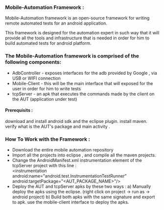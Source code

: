 <b><h3>Mobile-Automation Framework :</h3></b>

Mobile-Automation framework is an open-source framework for writing remote automated tests for an android application.

This framework is designed for the automation expert in such way that it will provide
all the tools and infrastructure that is needed in order for him to build automated tests for android platform.



<b><h3>The Mobile-Automation framework is comprised of the following components:</h3></b>

- AdbController - exposes interfaces for the adb provided by Google , via USB or WIFI connection
- Mobile-Client - this will be the main interface that will exposed for the user in order for him to write tests
- tcpServer - an apk that executes the commands made by the client on the AUT (application under test)



<b><h4>Prerequisits :</h4></b> 
download and install android sdk and the eclipse plugin. 
install maven.
verify what is the AUT's package and main activity .


<b><h3>How To Work with the Framework :</h3></b>
- Download the entire mobile automation repository
- Import all the projects into eclipse , and compile all the maven projects.
- Change the AndroidManifest.xml instrumentation element of the tcpServer project with this line :    
   &lt;instrumentation android:name="android.test.InstrumentationTestRunner" android:targetPackage="&lt;AUT_PACKAGE_NAME&gt;"/&gt;
- Deploy the AUT and tcpServer apks by these two ways :
  a) Manually deploy the apks using the eclipse. (right click on project -> run as -> android project)
  b) Build both apks with the same signature and export to apk. use the mobile-client interface to deploy the apks.


